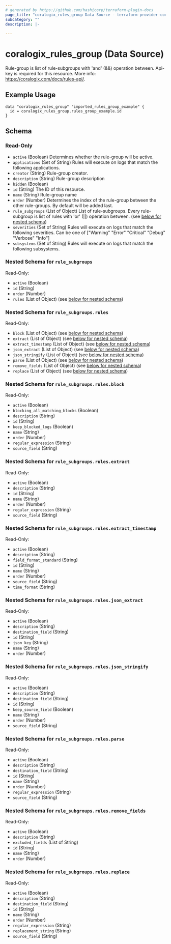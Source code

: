 ```yaml
---
# generated by https://github.com/hashicorp/terraform-plugin-docs
page_title: "coralogix_rules_group Data Source - terraform-provider-coralogix"
subcategory: ""
description: |-
  
---
```


# coralogix_rules_group (Data Source)
Rule-group is list of rule-subgroups with 'and' (&&) operation between.
Api-key is required for this resource.
More info: https://coralogix.com/docs/rules-api/.

## Example Usage

```hcl
data "coralogix_rules_group" "imported_rules_group_example" {
  id = coralogix_rules_group.rules_group_example.id
}
```



<!-- schema generated by tfplugindocs -->
## Schema

### Read-Only

- `active` (Boolean) Determines whether the rule-group will be active.
- `applications` (Set of String) Rules will execute on logs that match the following applications.
- `creator` (String) Rule-group creator.
- `description` (String) Rule-group description
- `hidden` (Boolean)
- `id` (String) The ID of this resource.
- `name` (String) Rule-group name
- `order` (Number) Determines the index of the rule-group between the other rule-groups. By default will be added last.
- `rule_subgroups` (List of Object) List of rule-subgroups. Every rule-subgroup is list of rules with 'or' (||) operation between. (see [below for nested schema](#nestedatt--rule_subgroups))
- `severities` (Set of String) Rules will execute on logs that match the following severities. Can be one of ["Warning" "Error" "Critical" "Debug" "Verbose" "Info"]
- `subsystems` (Set of String) Rules will execute on logs that match the following subsystems.

<a id="nestedatt--rule_subgroups"></a>
### Nested Schema for `rule_subgroups`

Read-Only:

- `active` (Boolean)
- `id` (String)
- `order` (Number)
- `rules` (List of Object) (see [below for nested schema](#nestedobjatt--rule_subgroups--rules))

<a id="nestedobjatt--rule_subgroups--rules"></a>
### Nested Schema for `rule_subgroups.rules`

Read-Only:

- `block` (List of Object) (see [below for nested schema](#nestedobjatt--rule_subgroups--rules--block))
- `extract` (List of Object) (see [below for nested schema](#nestedobjatt--rule_subgroups--rules--extract))
- `extract_timestamp` (List of Object) (see [below for nested schema](#nestedobjatt--rule_subgroups--rules--extract_timestamp))
- `json_extract` (List of Object) (see [below for nested schema](#nestedobjatt--rule_subgroups--rules--json_extract))
- `json_stringify` (List of Object) (see [below for nested schema](#nestedobjatt--rule_subgroups--rules--json_stringify))
- `parse` (List of Object) (see [below for nested schema](#nestedobjatt--rule_subgroups--rules--parse))
- `remove_fields` (List of Object) (see [below for nested schema](#nestedobjatt--rule_subgroups--rules--remove_fields))
- `replace` (List of Object) (see [below for nested schema](#nestedobjatt--rule_subgroups--rules--replace))

<a id="nestedobjatt--rule_subgroups--rules--block"></a>
### Nested Schema for `rule_subgroups.rules.block`

Read-Only:

- `active` (Boolean)
- `blocking_all_matching_blocks` (Boolean)
- `description` (String)
- `id` (String)
- `keep_blocked_logs` (Boolean)
- `name` (String)
- `order` (Number)
- `regular_expression` (String)
- `source_field` (String)


<a id="nestedobjatt--rule_subgroups--rules--extract"></a>
### Nested Schema for `rule_subgroups.rules.extract`

Read-Only:

- `active` (Boolean)
- `description` (String)
- `id` (String)
- `name` (String)
- `order` (Number)
- `regular_expression` (String)
- `source_field` (String)


<a id="nestedobjatt--rule_subgroups--rules--extract_timestamp"></a>
### Nested Schema for `rule_subgroups.rules.extract_timestamp`

Read-Only:

- `active` (Boolean)
- `description` (String)
- `field_format_standard` (String)
- `id` (String)
- `name` (String)
- `order` (Number)
- `source_field` (String)
- `time_format` (String)


<a id="nestedobjatt--rule_subgroups--rules--json_extract"></a>
### Nested Schema for `rule_subgroups.rules.json_extract`

Read-Only:

- `active` (Boolean)
- `description` (String)
- `destination_field` (String)
- `id` (String)
- `json_key` (String)
- `name` (String)
- `order` (Number)


<a id="nestedobjatt--rule_subgroups--rules--json_stringify"></a>
### Nested Schema for `rule_subgroups.rules.json_stringify`

Read-Only:

- `active` (Boolean)
- `description` (String)
- `destination_field` (String)
- `id` (String)
- `keep_source_field` (Boolean)
- `name` (String)
- `order` (Number)
- `source_field` (String)


<a id="nestedobjatt--rule_subgroups--rules--parse"></a>
### Nested Schema for `rule_subgroups.rules.parse`

Read-Only:

- `active` (Boolean)
- `description` (String)
- `destination_field` (String)
- `id` (String)
- `name` (String)
- `order` (Number)
- `regular_expression` (String)
- `source_field` (String)


<a id="nestedobjatt--rule_subgroups--rules--remove_fields"></a>
### Nested Schema for `rule_subgroups.rules.remove_fields`

Read-Only:

- `active` (Boolean)
- `description` (String)
- `excluded_fields` (List of String)
- `id` (String)
- `name` (String)
- `order` (Number)


<a id="nestedobjatt--rule_subgroups--rules--replace"></a>
### Nested Schema for `rule_subgroups.rules.replace`

Read-Only:

- `active` (Boolean)
- `description` (String)
- `destination_field` (String)
- `id` (String)
- `name` (String)
- `order` (Number)
- `regular_expression` (String)
- `replacement_string` (String)
- `source_field` (String)


